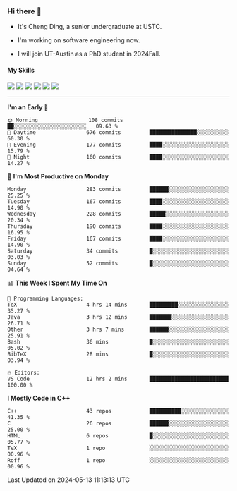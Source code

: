 ### Hi there 👋

* It's Cheng Ding, a senior undergraduate at USTC.
  
* I'm working on software engineering now.

* I will join UT-Austin as a PhD student in 2024Fall.

#### My Skills

![](https://img.shields.io/badge/C++-65318e?logo=cplusplus&logoColor=fff)
![](https://img.shields.io/badge/Python-3e74a2?logo=python&logoColor=fff)
![](https://img.shields.io/badge/C-5654a2?logo=c&logoColor=fff)
![](https://img.shields.io/badge/Go-00aaff?logo=go&logoColor=fff)
![](https://img.shields.io/badge/Docker-0088ff?logo=docker&logoColor=fff)
![](https://img.shields.io/badge/Apache-D22128?logo=apache&logoColor=fff)

---
<!--START_SECTION:waka-->
**I'm an Early 🐤** 

```text
🌞 Morning                108 commits         ██░░░░░░░░░░░░░░░░░░░░░░░   09.63 % 
🌆 Daytime                676 commits         ███████████████░░░░░░░░░░   60.30 % 
🌃 Evening                177 commits         ████░░░░░░░░░░░░░░░░░░░░░   15.79 % 
🌙 Night                  160 commits         ████░░░░░░░░░░░░░░░░░░░░░   14.27 % 
```
📅 **I'm Most Productive on Monday** 

```text
Monday                   283 commits         ██████░░░░░░░░░░░░░░░░░░░   25.25 % 
Tuesday                  167 commits         ████░░░░░░░░░░░░░░░░░░░░░   14.90 % 
Wednesday                228 commits         █████░░░░░░░░░░░░░░░░░░░░   20.34 % 
Thursday                 190 commits         ████░░░░░░░░░░░░░░░░░░░░░   16.95 % 
Friday                   167 commits         ████░░░░░░░░░░░░░░░░░░░░░   14.90 % 
Saturday                 34 commits          █░░░░░░░░░░░░░░░░░░░░░░░░   03.03 % 
Sunday                   52 commits          █░░░░░░░░░░░░░░░░░░░░░░░░   04.64 % 
```


📊 **This Week I Spent My Time On** 

```text
💬 Programming Languages: 
TeX                      4 hrs 14 mins       █████████░░░░░░░░░░░░░░░░   35.27 % 
Java                     3 hrs 12 mins       ███████░░░░░░░░░░░░░░░░░░   26.71 % 
Other                    3 hrs 7 mins        ██████░░░░░░░░░░░░░░░░░░░   25.91 % 
Bash                     36 mins             █░░░░░░░░░░░░░░░░░░░░░░░░   05.02 % 
BibTeX                   28 mins             █░░░░░░░░░░░░░░░░░░░░░░░░   03.94 % 

🔥 Editors: 
VS Code                  12 hrs 2 mins       █████████████████████████   100.00 % 
```

**I Mostly Code in C++** 

```text
C++                      43 repos            ██████████░░░░░░░░░░░░░░░   41.35 % 
C                        26 repos            ██████░░░░░░░░░░░░░░░░░░░   25.00 % 
HTML                     6 repos             █░░░░░░░░░░░░░░░░░░░░░░░░   05.77 % 
TeX                      1 repo              ░░░░░░░░░░░░░░░░░░░░░░░░░   00.96 % 
Roff                     1 repo              ░░░░░░░░░░░░░░░░░░░░░░░░░   00.96 % 
```




 Last Updated on 2024-05-13 11:13:13 UTC
<!--END_SECTION:waka-->
